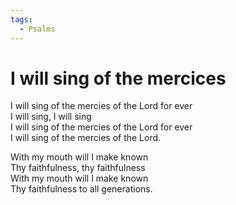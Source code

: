 ```yaml
---
tags:
  - Psalms
---
```



  
# I will sing of the mercices  
  
I will sing of the mercies of the Lord for ever  
I will sing, I will sing  
I will sing of the mercies of the Lord for ever  
I will sing of the mercies of the Lord.  
  
With my mouth will I make known  
Thy faithfulness, thy faithfulness  
With my mouth will I make known  
Thy faithfulness to all generations.  